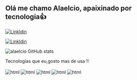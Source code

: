 ## Olá me chamo Alaelcio, apaixinado por tecnologia👍


<div >

[![LinkIdin](https://img.shields.io/badge/LinkedIn-0077B5?style=for-the-badge&logo=linkedin&logoColor=white)](https://www.linkedin.com/in/alaelcio/)

[![LinkIdin](https://img.shields.io/badge/GitHub-100000?style=for-the-badge&logo=github&logoColor=white)](https://github.com/alaelcio)

![alaelcio GitHub stats](https://github-readme-stats.vercel.app/api?username=alaelcio&show_icons=true&theme=radical)

</div>
 Tecnologias que eu,gosto mas de usa !!
<div style="display: inline-block"> <br>

  <img align="center" alt="html" src="https://img.shields.io/badge/HTML5-E34F26?style=for-the-badge&logo=html5&logoColor=white">
  <img align="center" alt="html" src="https://img.shields.io/badge/CSS3-1572B6?style=for-the-badge&logo=css3&logoColor=white">
  <img align="center" alt="html" src="https://img.shields.io/badge/JavaScript-F7DF1E?style=for-the-badge&logo=javascript&logoColor=black">
  <img align="center" alt="html" src="https://img.shields.io/badge/TypeScript-007ACC?style=for-the-badge&logo=typescript&logoColor=white">
    
  <img align="center" alt="html" src="https://img.shields.io/badge/React_Native-20232A?style=for-the-badge&logo=react&logoColor=61DAFB">
 


</div>

